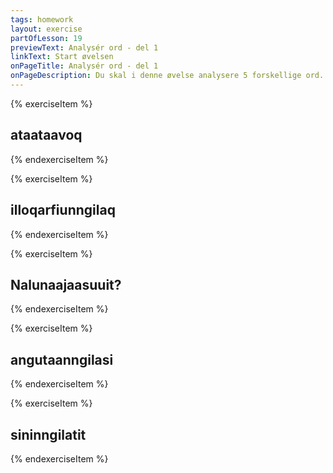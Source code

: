 ```yaml
---
tags: homework
layout: exercise
partOfLesson: 19
previewText: Analysér ord - del 1
linkText: Start øvelsen
onPageTitle: Analysér ord - del 1
onPageDescription: Du skal i denne øvelse analysere 5 forskellige ord. Skriv hvilken del af ordet stammen er, vælg hvilke tilhæng der er brugt, skriv hvilken del af ordet der er endelsen, oversæt hele ordet og vælg til sidst hvilke lydregler der er brugt for at konstruere det.
---
```


{% exerciseItem %}

## ataataavoq

<single-input data-label="Hvad er stammen?"></single-input>

<multi-choice data-label="Hvilke tilhæng er brugt?" data-type="checkbox" data-options="-u-, +fik, -nngit-" data-validation="1"></multi-choice>

<single-input data-label="Hvad er endelsen?"></single-input>

<single-input data-label="Oqaaseq nutseruk"></single-input>

<multi-choice data-label="Hvilke lydregler er brugt?" data-type="checkbox" data-options="konsonanter, e/o, vokaler efter a, ə" data-validation="3"></multi-choice>

<feedback-message data-content="Ordet kan opdeles: ataata|-u-|+voq og oversættes: Han er far"></feedback-message>
{% endexerciseItem %}

{% exerciseItem %}

## illoqarfiunngilaq

<single-input data-label="Hvad er stammen?"></single-input>

<multi-choice data-label="Hvilke tilhæng er brugt?" data-type="checkbox" data-options="-u-, +fik, -nngit-" data-validation="1, 2, 3"></multi-choice>

<single-input data-label="Hvad er endelsen?"></single-input>

<single-input data-label="Oqaaseq nutseruk"></single-input>

<multi-choice data-label="Hvilke lydregler er brugt?" data-type="checkbox" data-options="konsonanter, e/o, vokaler efter a, ə" data-validation="2"></multi-choice>

<feedback-message data-content="Ordet kan opdeles: illu-|-qar-|+fik|-u-|-nngit-|-laq og oversættes: Det er ikke en by"></feedback-message>
{% endexerciseItem %}

{% exerciseItem %}

## Nalunaajaasuuit?

<single-input data-label="Hvad er stammen?"></single-input>

<multi-choice data-label="Hvilke tilhæng er brugt?" data-type="checkbox" data-options="-u-, +fik, -nngit-" data-validation="1"></multi-choice>

<single-input data-label="Hvad er endelsen?"></single-input>

<single-input data-label="Oqaaseq nutseruk"></single-input>

<multi-choice data-label="Hvilke lydregler er brugt?" data-type="checkbox" data-options="konsonanter, e/o, vokaler efter a, ə" data-validation="2"></multi-choice>

<feedback-message data-content="Ordet kan opdeles: Nalunaajaasoq|-u-|-vit og oversættes: Er du et Vidne?"></feedback-message>
{% endexerciseItem %}

{% exerciseItem %}

## angutaanngilasi

<single-input data-label="Hvad er stammen?"></single-input>

<multi-choice data-label="Hvilke tilhæng er brugt?" data-type="checkbox" data-options="-u-, +fik, -nngit-" data-validation="1, 3"></multi-choice>

<single-input data-label="Hvad er endelsen?"></single-input>

<single-input data-label="Oqaaseq nutseruk"></single-input>

<multi-choice data-label="Hvilke lydregler er brugt?" data-type="checkbox" data-options="konsonanter, e/o, vokaler efter a, ə" data-validation="3, 4"></multi-choice>

<feedback-message data-content="Ordet kan opdeles: angut|-u-|-nngit-|-lasi og oversættes: I er ikke mænd"></feedback-message>
{% endexerciseItem %}

{% exerciseItem %}

## sininngilatit

<single-input data-label="Hvad er stammen?"></single-input>

<multi-choice data-label="Hvilke tilhæng er brugt?" data-type="checkbox" data-options="-u-, +fik, -nngit-" data-validation="3"></multi-choice>

<single-input data-label="Hvad er endelsen?"></single-input>

<single-input data-label="Oqaaseq nutseruk"></single-input>

<multi-choice data-label="Hvilke lydregler er brugt?" data-type="checkbox" data-options="konsonanter, e/o, vokaler efter a, ə" data-validation="0"></multi-choice>

<feedback-message data-content="Ordet kan opdeles: sinip-|-nngit-|-latit og oversættes: Du sover ikke"></feedback-message>
{% endexerciseItem %}

